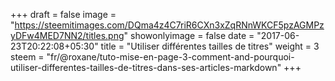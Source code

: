 +++
draft = false
image = "https://steemitimages.com/DQma4z4C7riR6CXn3xZqRNnWKCF5pzAGMPzyDFw4MED7NN2/titles.png"
showonlyimage = false
date = "2017-06-23T20:22:08+05:30"
title = "Utiliser différentes tailles de titres"
weight = 3
steem = "fr/@roxane/tuto-mise-en-page-3-comment-and-pourquoi-utiliser-differentes-tailles-de-titres-dans-ses-articles-markdown"
+++

<!--more-->
